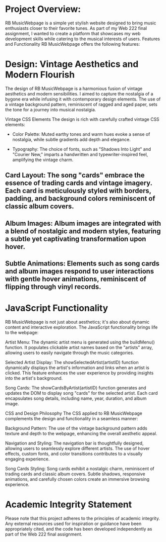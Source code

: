 
# Project Overview:
RB MusicWebpage is a simple yet stylish website designed to bring music enthusiasts closer to their favorite tunes. As part of my Web 222 final assignment, I wanted to create a platform that showcases my web development skills while catering to the musical interests of users.
Features and Functionality
RB MusicWebpage offers the following features:

# Design: Vintage Aesthetics and Modern Flourish
The design of RB MusicWebpage is a harmonious fusion of vintage aesthetics and modern sensibilities. I aimed to capture the nostalgia of a bygone era while infusing it with contemporary design elements. The use of a vintage background pattern, reminiscent of ragged and aged paper, sets the tone for a journey into musical nostalgia.

Vintage CSS Elements
The design is rich with carefully crafted vintage CSS elements:

* Color Palette: Muted earthy tones and warm hues evoke a sense of nostalgia, while subtle gradients add depth and elegance.

* Typography: The choice of fonts, such as "Shadows Into Light" and "Courier New," imparts a handwritten and typewriter-inspired feel, amplifying the vintage charm.

## Card Layout: The song "cards" embrace the essence of trading cards and vintage imagery. Each card is meticulously styled with borders, padding, and background colors reminiscent of classic album covers.

## Album Images: Album images are integrated with a blend of nostalgic and modern styles, featuring a subtle yet captivating transformation upon hover.

## Subtle Animations: Elements such as song cards and album images respond to user interactions with gentle hover animations, reminiscent of flipping through vinyl records.

# JavaScript Functionality
RB MusicWebpage is not just about aesthetics; it's also about dynamic content and interactive exploration. The JavaScript functionality brings life to the webpage:

 Artist Menu: The dynamic artist menu is generated using the buildMenu() function. It populates clickable artist names based on the "artists" array, allowing users to easily navigate through the music categories.

Selected Artist Display: The showSelectedArtist(artistID) function dynamically displays the artist's information and links when an artist is clicked. This feature enhances the user experience by providing insights into the artist's background.

Song Cards: The showCardsByArtist(artistID) function generates and updates the DOM to display song "cards" for the selected artist. Each card encapsulates song details, including name, year, duration, and album image.

CSS and Design Philosophy
The CSS applied to RB MusicWebpage complements the design and functionality in a seamless manner:

Background Pattern: The use of the vintage background pattern adds texture and depth to the webpage, enhancing the overall aesthetic appeal.

Navigation and Styling: The navigation bar is thoughtfully designed, allowing users to seamlessly explore different artists. The use of hover effects, custom fonts, and color transitions contributes to a visually engaging experience.

Song Cards Styling: Song cards exhibit a nostalgic charm, reminiscent of trading cards and classic album covers. Subtle shadows, responsive animations, and carefully chosen colors create an immersive browsing experience.
# Academic Integrity Statement
Please note that this project adheres to the principles of academic integrity. Any external resources used for inspiration or guidance have been appropriately cited, and the code has been developed independently as part of the Web 222 final assignment.
